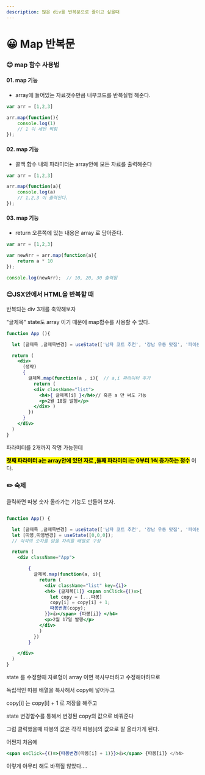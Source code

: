 ```yaml
---
description: 많은 div를 반복문으로 줄이고 싶을때
---
```


# 😀 Map 반복문



### 😊 map 함수 사용법



#### 01. map 기능

* array에 들어있는 자료갯수만큼 내부코드를 반복실행 해준다.

```jsx
var arr = [1,2,3]

arr.map(function(){
    console.log(1)
    // 1 이 세번 찍힘
});
```



#### 02. map 기능

* 콜백 함수 내의 파라미터는 array안에 모든 자료를 출력해준다

```jsx
var arr = [1,2,3]

arr.map(function(a){
    console.log(a)
    // 1,2,3 이 출력된다.
});
```



#### 03. map 기능

* return 오른쪽에 있는 내용은 array 로 담아준다.

```jsx
var arr = [1,2,3]

var newArr = arr.map(function(a){
    return a * 10
});

console.log(newArr);  // 10, 20, 30 출력됨
```





### 😊JSX안에서 HTML을 반복할 때



반복되는 div 3개를 축약해보자

"글제목" state도 array 이기 때문에 map함수를 사용할 수 있다.

```jsx
function App (){

  let [글제목 ,글제목변경] = useState(['남자 코트 추천', '강남 우동 맛집', '파이썬 독학']);

  return (
    <div>
      (생략)
      { 
        글제목.map(function(a , i){  // a,i 파라미터 추가
          return (
          <div className="list">
            <h4>{ 글제목[i] }</h4>// 혹은 a 만 써도 가능
            <p>2월 18일 발행</p>
          </div> )
        }) 
      }
    </div>
  )
}
```

&#x20;파라미터를 2개까지 작명 가능한데&#x20;

<mark style="background-color:yellow;">**첫째 파라미터 a는 array안에 있던 자료 ,둘째 파라미터 i는 0부터 1씩 증가하는 정수**</mark> 이다.



### ✏️ 숙제

클릭하면 따봉 숫자 올라가는 기능도 만들어 보자.



```jsx

function App() {

  let [글제목 ,글제목변경] = useState(['남자 코트 추천', '강남 우동 맛집', '파이썬 독학']);
  let [따봉,따봉변경] = useState([0,0,0]); 
  // 각각의 숫자를 담을 자리를 배열로 구성

  return (
    <div className="App">

        {
          글제목.map(function(a, i){
            return (
              <div className="list" key={i}>
              <h4> {글제목[1]} <span onClick={()=>{ 
                let copy = [...따봉]
                copy[i] = copy[i] + 1;
                따봉변경(copy);
              }}>👍</span> {따봉[i]} </h4>
              <p>2월 17일 발행</p>
            </div>
            )
          })
        }

    </div>
  )
}

```

state 를 수정할때 자료형이 array 이면 복사부터하고 수정해야하므로

독립적인 따봉 배열을 복사해서 copy에 넣어두고

copy\[i] 는 copy\[i] + 1 로 저장을 해주고

state 변경함수를 통해서 변경된 copy의 값으로 바꿔준다



그럼 클릭했을때 따봉의 값은 각각 따봉\[i]의 값으로 잘 올라가게 된다.





어쩐지 처음에&#x20;

```jsx
<span onClick={()=>{따봉변경(따봉[i] + 1)}}>👍</span> {따봉[i]} </h4>
```

이렇게 아무리 해도 바뀌질 않았다....

